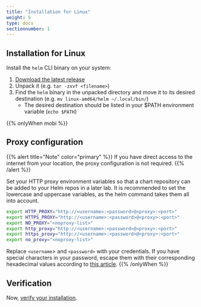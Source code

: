 ```yaml
---
title: "Installation for Linux"
weight: 5
type: docs
sectionnumber: 1
---
```


## Installation for Linux

Install the `helm` CLI binary on your system:

1. [Download the latest release](https://github.com/helm/helm/releases)
1. Unpack it (e.g. `tar -zxvf <filename>`)
1. Find the `helm` binary in the unpacked directory and move it to its desired destination (e.g. `mv linux-amd64/helm ~/.local/bin/`)
    * The desired destination should be listed in your $PATH environment variable (`echo $PATH`)

{{% onlyWhen mobi %}}


## Proxy configuration

{{% alert title="Note" color="primary" %}}
If you have direct access to the internet from your location, the proxy configuration is not required.
{{% /alert %}}

Set your HTTP proxy environment variables so that a chart repository can be added to your Helm repos in a later lab. It is recommended to set the lowercase and uppercase variables, as the helm command takes them all into account.

```bash
export HTTP_PROXY="http://<username>:<password>@<proxy>:<port>"
export HTTPS_PROXY="http://<username>:<password>@<proxy>:<port>"
export NO_PROXY="<noproxy-list>"
export http_proxy="http://<username>:<password>@<proxy>:<port>"
export https_proxy="http://<username>:<password>@<proxy>:<port>"
export no_proxy="<noproxy-list>"
```

Replace `<username`> and `<password>` with your credentials. If you have special characters in your password, escape them with their corresponding hexadecimal values according to [this article](https://en.wikipedia.org/wiki/Percent-encoding#Percent-encoding_reserved_characters).
{{% /onlyWhen %}}


## Verification

Now, [verify your installation](../04/).
